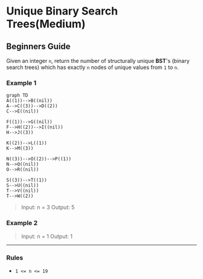 # Unique Binary Search Trees(Medium)

## Beginners Guide

Given an integer `n`, return the number of structurally unique **BST**'s (binary search trees) which has exactly `n` nodes of unique values from `1` to `n`.

### Example 1

```mermaid
graph TD
A((1))-->B((nil))
A-->C((3))-->D((2))
C-->E((nil))

F((1))-->G((nil))
F-->H((2))-->I((nil))
H-->J((3))

K((2))-->L((1))
K-->M((3))

N((3))-->O((2))-->P((1))
N-->Q((nil))
O-->R((nil))

S((3))-->T((1))
S-->U((nil))
T-->V((nil))
T-->W((2))
```

>Input: n = 3
Output: 5

### Example 2

>Input: n = 1
Output: 1

---

### Rules

* `1 <= n <= 19`
